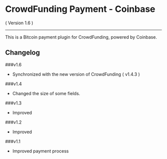 CrowdFunding Payment - Coinbase
==========================
( Version 1.6 )
- - -

This is a Bitcoin payment plugin for CrowdFunding, powered by Coinbase. 

Changelog
---------

###v1.6
* Synchronized with the new version of CrowdFunding ( v1.4.3 )

###v1.4
* Changed the size of some fields.

###v1.3
* Improved

###v1.2
* Improved

###v1.1
* Improved payment process